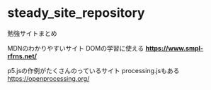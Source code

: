 # steady_site_repository
勉強サイトまとめ

  
  MDNのわかりやすいサイト
  DOMの学習に使える
**https://www.smpl-rfrns.net/**


p5.jsの作例がたくさんのっているサイト
processing.jsもある
https://openprocessing.org/
